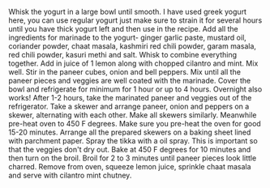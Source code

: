 Whisk the yogurt in a large bowl until smooth. I have used greek yogurt here, you can use regular yogurt just make sure to strain it for several hours until you have thick yogurt left and then use in the recipe.
Add all the ingredients for marinade to the yogurt- ginger garlic paste, mustard oil, coriander powder, chaat masala, kashmiri red chili powder, garam masala, red chili powder, kasuri methi and salt.
Whisk to combine everything together. Add in juice of 1 lemon along with chopped cilantro and mint. Mix well.
Stir in the paneer cubes, onion and bell peppers.
Mix until all the paneer pieces and veggies are well coated with the marinade. Cover the bowl and refrigerate for minimum for 1 hour or up to 4 hours. Overnight also works!
After 1-2 hours, take the marinated paneer and veggies out of the refrigerator. Take a skewer and arrange paneer, onion and peppers on a skewer, alternating with each other.
Make all skewers similarly. Meanwhile pre-heat oven to 450 F degrees. Make sure you pre-heat the oven for good 15-20 minutes.
Arrange all the prepared skewers on a baking sheet lined with parchment paper. Spray the tikka with a oil spray. This is important so that the veggies don't dry out.
Bake at 450 F degrees for 10 minutes and then turn on the broil. Broil for 2 to 3 minutes until paneer pieces look little charred.
Remove from oven, squeeze lemon juice, sprinkle chaat masala and serve with cilantro mint chutney.